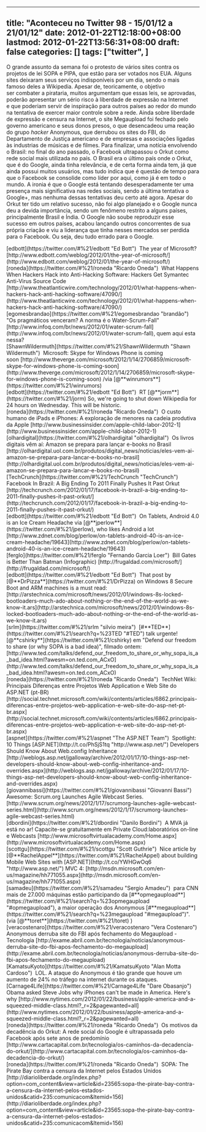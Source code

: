 
---
title: "Aconteceu no Twitter 98 - 15/01/12 a 21/01/12"
date: 2012-01-22T12:18:00+08:00
lastmod: 2012-01-22T13:56:31+08:00
draft: false
categories: []
tags: ["twitter", ]
---


O grande assunto da semana foi o protesto de vários sites contra os projetos de lei SOPA e PIPA, que estão para ser votados nos EUA. Alguns sites deixaram seus serviços indisponíveis por um dia, sendo o mais famoso deles a Wikipedia. Apesar de, teoricamente, o objetivo ser combater a pirataria, muitos argumentam que essas leis, se aprovadas, poderão apresentar um sério risco à liberdade de expressão na Internet e que poderiam servir de inspiração para outros países ao redor do mundo na tentativa de exercer maior controle sobre a rede. Ainda sobre liberdade de expressão e censura na Internet, o site Megaupload foi fechado pelo governo americano e seus donos presos, o que desencadeou uma reação do grupo *hacker* Anonymous, que derrubou os sites do FBI, do Departamento de Justiça americano e de empresas e associações ligadas às industrias de músicas e de filmes. Para finalizar, uma notícia envolvendo o Brasil: no final do ano passado, o Facebook ultrapassou o Orkut como rede social mais utilizada no país. O Brasil era o último país onde o Orkut, que é do Google, ainda tinha relevância, e de certa forma ainda tem, já que ainda possui muitos usuários, mas tudo indica que é questão de tempo para que o Facebook se consolide como líder por aqui, como já é em todo o mundo. A ironia é que o Google está tentando desesperadamente ter uma presença mais significativa nas redes sociais, sendo a última tentativa o Google+, mas nenhuma dessas tentativas deu certo até agora. Apesar do Orkut ter tido um relativo sucesso, não foi algo planejado e o Google nunca deu a devida importância, sendo um fenômeno restrito a alguns países, principalmente Brasil e Índia. O Google não soube reproduzir esse sucesso em outros países, acabou lançando outros concorrentes de sua própria criação e viu a liderança que tinha nesses mercados ser perdida para o Facebook. Ou seja, deu tudo errado para o Google.


<div class="tweet-row"><span class="tweet-user-name">[edbott](https://twitter.com/#%21/edbott "Ed Bott")  </span>The year of Microsoft? [http://www.edbott.com/weblog/2012/01/the-year-of-microsoft/](http://www.edbott.com/weblog/2012/01/the-year-of-microsoft/)  


<div class="tweet-row"><span class="tweet-user-name">[roneda](https://twitter.com/#%21/roneda "Ricardo Oneda")  </span>What Happens When Hackers Hack into Anti-Hacking Software: Hackers Get Symantec Anti-Virus Source Code   
[http://www.theatlanticwire.com/technology/2012/01/what-happens-when-hackers-hack-anti-hacking-software/47090/](http://www.theatlanticwire.com/technology/2012/01/what-happens-when-hackers-hack-anti-hacking-software/47090/)  


<div class="tweet-row"><span class="tweet-user-name">[egomesbrandao](https://twitter.com/#%21/egomesbrandao "brandão")  </span>"Os pragmáticos venceram? A norma é o Water-Scrum-Fall" [http://www.infoq.com/br/news/2012/01/water-scrum-fall](http://www.infoq.com/br/news/2012/01/water-scrum-fall), quem aqui esta nessa?  


<div class="tweet-row"><span class="tweet-user-name">[ShawnWildermuth](https://twitter.com/#%21/ShawnWildermuth "Shawn Wildermuth")  </span>Microsoft: Skype for Windows Phone is coming soon [http://www.theverge.com/microsoft/2012/1/14/2706859/microsoft-skype-for-windows-phone-is-coming-soon](http://www.theverge.com/microsoft/2012/1/14/2706859/microsoft-skype-for-windows-phone-is-coming-soon) /via [@**winrumors**](https://twitter.com/#%21/winrumors)  


<div class="tweet-row"><span class="tweet-user-name">[edbott](https://twitter.com/#%21/edbott "Ed Bott")  </span>RT [@**jorm**](https://twitter.com/#%21/jorm) So, we're going to shut down Wikipedia for 24 hours on Wednesday. This will be historic.   


<div class="tweet-row"><span class="tweet-user-name">[roneda](https://twitter.com/#%21/roneda "Ricardo Oneda")  </span>O custo humano de iPads e iPhones: A exploração de menores na cadeia produtiva da Apple [http://www.businessinsider.com/apple-child-labor-2012-1](http://www.businessinsider.com/apple-child-labor-2012-1)  


<div class="tweet-row"><span class="tweet-user-name">[olhardigital](https://twitter.com/#%21/olhardigital "olhardigital")  </span>Os livros digitais vêm aí: Amazon se prepara para lançar e-books no Brasil   
[http://olhardigital.uol.com.br/produtos/digital_news/noticias/eles-vem-ai-amazon-se-prepara-para-lancar-e-books-no-brasil](http://olhardigital.uol.com.br/produtos/digital_news/noticias/eles-vem-ai-amazon-se-prepara-para-lancar-e-books-no-brasil)  


<div class="tweet-row"><span class="tweet-user-name">[TechCrunch](https://twitter.com/#%21/TechCrunch "TechCrunch")  </span>Facebook In Brazil: A Big Ending To 2011 Finally Pushes It Past Orkut [http://techcrunch.com/2012/01/17/facebook-in-brazil-a-big-ending-to-2011-finally-pushes-it-past-orkut/](http://techcrunch.com/2012/01/17/facebook-in-brazil-a-big-ending-to-2011-finally-pushes-it-past-orkut/)  


<div class="tweet-row"><span class="tweet-user-name">[edbott](https://twitter.com/#%21/edbott "Ed Bott")  </span>On Tablets, Android 4.0 is an Ice Cream Headache via [@**jperlow**](https://twitter.com/#%21/jperlow), who likes Android a lot [http://www.zdnet.com/blog/perlow/on-tablets-android-40-is-an-ice-cream-headache/19643](http://www.zdnet.com/blog/perlow/on-tablets-android-40-is-an-ice-cream-headache/19643)  


<div class="tweet-row"><span class="tweet-user-name">[ferglo](https://twitter.com/#%21/ferglo "Fernando Garcia Loer")  </span>Bill Gates is Better Than Batman (Infographic) [http://frugaldad.com/microsoft/](http://frugaldad.com/microsoft/)  


<div class="tweet-row"><span class="tweet-user-name">[edbott](https://twitter.com/#%21/edbott "Ed Bott")  </span>That post by [@**DrPizza**](https://twitter.com/#%21/DrPizza) on Windows 8 Secure Boot and ARM machines is a must read:   
[http://arstechnica.com/microsoft/news/2012/01/windows-8s-locked-bootloaders-much-ado-about-nothing-or-the-end-of-the-world-as-we-know-it.ars](http://arstechnica.com/microsoft/news/2012/01/windows-8s-locked-bootloaders-much-ado-about-nothing-or-the-end-of-the-world-as-we-know-it.ars)  


<div class="tweet-row"><span class="tweet-user-name">[srlm](https://twitter.com/#%21/srlm "silvio meira")  </span>[#**TED**](https://twitter.com/#%21/search?q=%23TED "#TED") talk urgente! [@**cshirky**](https://twitter.com/#%21/cshirky) em "Defend our freedom to share (or why SOPA is a bad idea)", filmado ontem:   
[http://www.ted.com/talks/defend_our_freedom_to_share_or_why_sopa_is_a_bad_idea.html?awesm=on.ted.com_ACxO](http://www.ted.com/talks/defend_our_freedom_to_share_or_why_sopa_is_a_bad_idea.html?awesm=on.ted.com_ACxO)  


<div class="tweet-row"><span class="tweet-user-name">[roneda](https://twitter.com/#%21/roneda "Ricardo Oneda")  </span>TechNet Wiki: Principais Diferenças entre Projetos Web Application e Web Site do ASP.NET (pt-BR)   
[http://social.technet.microsoft.com/wiki/contents/articles/6862.principais-diferencas-entre-projetos-web-application-e-web-site-do-asp-net-pt-br.aspx](http://social.technet.microsoft.com/wiki/contents/articles/6862.principais-diferencas-entre-projetos-web-application-e-web-site-do-asp-net-pt-br.aspx)  


<div class="tweet-row"><span class="tweet-user-name">[aspnet](https://twitter.com/#%21/aspnet "The ASP.NET Team")  </span>Spotlight: 10 Things [ASP.NET](http://t.co/PhSjS1tq "http://www.asp.net/") Developers Should Know About Web.config Inheritance   
[http://weblogs.asp.net/jgalloway/archive/2012/01/17/10-things-asp-net-developers-should-know-about-web-config-inheritance-and-overrides.aspx](http://weblogs.asp.net/jgalloway/archive/2012/01/17/10-things-asp-net-developers-should-know-about-web-config-inheritance-and-overrides.aspx)  


<div class="tweet-row"><span class="tweet-user-name">[giovannibassi](https://twitter.com/#%21/giovannibassi "Giovanni Bassi")  </span>Awesome: Scrum.org Launches Agile Webcast Series. [http://www.scrum.org/news/2012/1/17/scrumorg-launches-agile-webcast-series.html](http://www.scrum.org/news/2012/1/17/scrumorg-launches-agile-webcast-series.html)  


<div class="tweet-row"><span class="tweet-user-name">[dbordini](https://twitter.com/#%21/dbordini "Danilo Bordini")  </span>A MVA já está no ar! Capacite-se gratuitamente em Private Cloud:laboratórios on-line e Webcasts [http://www.microsoftvirtualacademy.com/Home.aspx](http://www.microsoftvirtualacademy.com/Home.aspx)  


<div class="tweet-row"><span class="tweet-user-name">[scottgu](https://twitter.com/#%21/scottgu "Scott Guthrie")  </span>Nice article by [@**RachelAppel**](https://twitter.com/#%21/RachelAppel) about building Mobile Web Sites with [ASP.NET](http://t.co/YWHGwOq6 "http://www.asp.net/") MVC 4: [http://msdn.microsoft.com/en-us/magazine/hh771055.aspx](http://msdn.microsoft.com/en-us/magazine/hh771055.aspx)  


<div class="tweet-row"><span class="tweet-user-name">[samadeu](https://twitter.com/#%21/samadeu "Sergio Amadeu")  </span>para CNN mais de 27.000 máquinas estão participando da [#**opmegaupload**](https://twitter.com/#%21/search?q=%23opmegaupload "#opmegaupload"), a maior operação dos Anonymous [#**megaupload**](https://twitter.com/#%21/search?q=%23megaupload "#megaupload")". (via [@**toret**](https://twitter.com/#%21/toret) )  


<div class="tweet-row"><span class="tweet-user-name">[veracostenaro](https://twitter.com/#%21/veracostenaro "Vera Costenaro")  </span>Anonymous derruba site do FBI após fechamento do Megaupload - Tecnologia [http://exame.abril.com.br/tecnologia/noticias/anonymous-derruba-site-do-fbi-apos-fechamento-do-megaupload](http://exame.abril.com.br/tecnologia/noticias/anonymous-derruba-site-do-fbi-apos-fechamento-do-megaupload)  


<div class="tweet-row"><span class="tweet-user-name">[KamatsuKyoto](https://twitter.com/#%21/KamatsuKyoto "Alan Motta Cardoso")  </span>LOL. A ataque do Anonymous é tão grande que houve um aumento de 24% no tráfego na internet durante os ataques.  


<div class="tweet-row">
<div class="tweet-row"><span class="tweet-user-name">[Carnage4Life](https://twitter.com/#%21/Carnage4Life "Dare Obasanjo")  </span>Obama asked Steve Jobs why iPhones can't be made in America. Here's why   
[http://www.nytimes.com/2012/01/22/business/apple-america-and-a-squeezed-middle-class.html?_r=2&pagewanted=all](http://www.nytimes.com/2012/01/22/business/apple-america-and-a-squeezed-middle-class.html?_r=2&pagewanted=all)  


<div class="tweet-row"><span class="tweet-user-name">[roneda](https://twitter.com/#%21/roneda "Ricardo Oneda")  </span>Os motivos da decadência do Orkut: A rede social do Google é ultrapassada pelo Facebook após sete anos de predomínio [http://www.cartacapital.com.br/tecnologia/os-caminhos-da-decadencia-do-orkut/](http://www.cartacapital.com.br/tecnologia/os-caminhos-da-decadencia-do-orkut/)  


<div class="tweet-row"><span class="tweet-user-name">[roneda](https://twitter.com/#%21/roneda "Ricardo Oneda")  </span>SOPA: The Pirate Bay contra a censura da Internet pelos Estados Unidos   
[http://diarioliberdade.org/index.php?option=com_content&view=article&id=23565:sopa-the-pirate-bay-contra-a-censura-da-internet-pelos-estados-unidos&catid=235:comunicacom&Itemid=156](http://diarioliberdade.org/index.php?option=com_content&view=article&id=23565:sopa-the-pirate-bay-contra-a-censura-da-internet-pelos-estados-unidos&catid=235:comunicacom&Itemid=156)  

</div>
</div>
</div>
</div>
</div>
</div>
</div>
</div>
</div>
</div>
</div>
</div>
</div>
</div>
</div>
</div>
</div>
</div>
</div>
</div>
</div>
</div>
</div>
</div>

